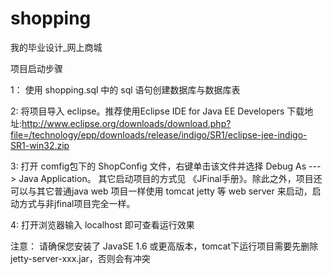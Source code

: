 shopping
========

我的毕业设计_网上商城

项目启动步骤

1： 使用 shopping.sql 中的 sql 语句创建数据库与数据库表


2: 将项目导入 eclipse。推荐使用Eclipse IDE for Java EE Developers
        下载地址:http://www.eclipse.org/downloads/download.php?file=/technology/epp/downloads/release/indigo/SR1/eclipse-jee-indigo-SR1-win32.zip

3: 打开 comfig包下的 ShopConfig 文件，右键单击该文件并选择 Debug As ---> Java Application。
        其它启动项目的方式见 《JFinal手册》。除此之外，项目还可以与其它普通java web 项目一样使用 tomcat
   jetty 等 web server 来启动，启动方式与非jfinal项目完全一样。

4: 打开浏览器输入  localhost 即可查看运行效果

注意： 请确保您安装了 JavaSE 1.6 或更高版本，tomcat下运行项目需要先删除 jetty-server-xxx.jar，否则会有冲突
